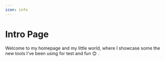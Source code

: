 ```yaml
---
icon: info
---
```


# Intro Page

Welcome to my homepage and my little world, where I showcase some the new tools I've been using for test and fun 😊 .
